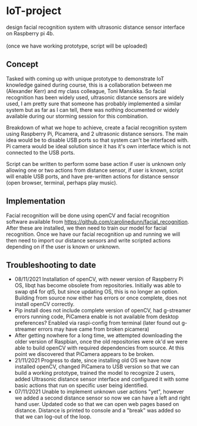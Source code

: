 # IoT-project
design facial recognition system with ultrasonic distance sensor interface on Raspberry pi 4b.  </br>  
(once we have working prototype, script will be uploaded)

## Concept
Tasked with coming up with unique prototype to demonstrate IoT knowledge gained during course, this is a collaboration between me (Alexander Kerr) and my class colleague, Toni Mansikka.
So facial recognition has been widely used, ultrasonic distance sensors are widely used, I am pretty sure that someone has probably implemented a similar system but as far as I can tell, there was nothing documented or widely available during our storming session for this combination.  

Breakdown of what we hope to achieve, create a facial recognition system using Raspberry Pi, Picamera, and 2 ultrasonic distance sensors.  The main idea would be to disable USB ports so that system can't be interfaced with.  Pi camera would be ideal solution since it has it's own interface which is not connected to the USB ports.  

Script can be written to perform some base action if user is unknown only allowing one or two actions from distance sensor, if user is known, script will enable USB ports, and have pre-written actions for distance sensor (open browser, terminal, perhaps play music).

## Implementation
Facial recognition will be done using openCV and facial recognition software available from https://github.com/carolinedunn/facial_recognition.  After these are installed, we then need to train our model for facial recognition.  Once we have our facial recognition up and running we will then need to import our distance sensors and write scripted actions depending on if the user is known or unknown.

## Troubleshooting to date
- 08/11/2021 Installation of openCV, with newer version of Raspberry Pi OS, libqt has become obsolete from repositories.  Initially was able to swap qt4 for qt5, but since updating OS, this is no longer an option.  Building from source now either has errors or once complete, does not install openCV correctly.
- Pip install does not include complete version of openCV, had g-streamer errors running code, PiCamera enable is not available from desktop preferences?  Enabled via raspi-config from terminal (later found out g-streamer errors may have came from broken picamera)
- After getting nowhere for a long time, we attempted downloading the older version of Raspbian, once the old repositories were ok'd we were able to build openCV with required dependencies from source.  At this point we discovered that PiCamera appears to be broken.
- 21/11/2021 Progress to date, since installing old OS we have now installed openCV, changed PiCamera to USB version so that we can build a working prototype, trained the model to recognize 2 users, added Ultrasonic distance sensor interface and configured it with some basic actions that run on specific user being identified.
- 07/11/2021 Unable to implement unknown user actions "yet", however we added a second distance sensor so now we can have a left and right hand user.  Updated code so that we can open web pages based on distance.  Distance is printed to console and a "break" was added so that we can log-out of the loop.
